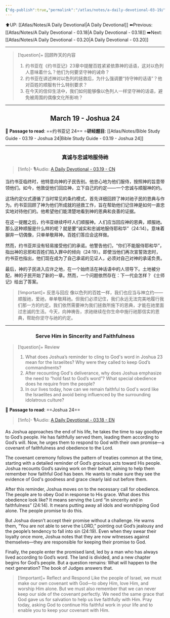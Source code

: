```yaml
---
{"dg-publish":true,"permalink":"/atlas/notes/a-daily-devotional-03-19/","noteIcon":""}
---
```


 ⬆️UP: [[Atlas/Notes/A Daily Devotional\|A Daily Devotional]]
⬅️Previous: [[Atlas/Notes/A Daily Devotional - 03.18\|A Daily Devotional - 03.18]]
➡️Next: [[Atlas/Notes/A Daily Devotional - 03.20\|A Daily Devotional - 03.20]]

---

> [!question]+ 回顾昨天的内容
> 1. ⁠约书亚在《约书亚记》23章中提醒百姓紧紧依靠神的话语，这对以色列人意味着什么？他们为何要坚守神的诫命？
> 2. 约书亚在讲述神对以色列的拯救后，为什么强调要“持守神的话语”？他对百姓的顺服有什么特别要求？
> 3. 在今天的信仰生活中，我们如何能够像以色列人一样坚守神的话语，避免被周围的偶像文化所影响？


---
## <center>March 19 -  Joshua 24</center>

📖 **Passage to read**: ==约书亚记 24==
⭐**研经题目**: [[Atlas/Notes/Bible Study Guide - 03.19 - Joshua 24\|Bible Study Guide - 03.19 - Joshua 24]]

---
### <center>真诚与忠诚地服侍祂</center>

> [!info]- 🎙️Audio: [A Daily Devotional - 03.19 - CN]()

当约书亚临终时，他特意向神的子民告别。他忠心地为他们服侍，按照神的旨意带领他们。如今，他敦促他们回应神，立下自己的约定——一个忠诚与顺服神的约。

这场约定仪式遵循了当时常见的条约模式，首先详细回顾了神对祂子民的恩典与作为。约书亚回顾了神为他们所成就的拯救工作，旨在帮助他们记住神是如何一直忠实地对待他们的。他希望他们能清楚地看到神的恩典和良善的证据。

在这一提醒之后，约书亚继续呼吁人们顺服神。人们应当回应神的恩典，顺服祂。那么这种顺服是什么样的呢？就是要“诚实和忠诚地服侍耶和华”（24:14）。意味着摒弃一切偶像，只单单敬拜神。百姓们答应会这样做。

然而，约书亚并没有轻易接受他们的承诺。他警告他们，“你们不能服侍耶和华”，指出神的忌邪和百姓们陷入罪中的倾向（24:19）。即使当他们再次宣誓效忠时，约书亚也指出，他们现在成为了自己承诺的见证人，必须对自己对神的承诺负责。

最后，神的子民进入应许之地，在一个始终活在神话语中的人领导下。土地被分配，神的子民开始了新的一章。然而，一个问题依然存在：下一代会怎样？《士师记》给出了答案。

> [!important]+ 反思与回应
像以色列的百姓一样，我们也应当与神立约——顺服祂，爱祂，单单敬拜祂。但我们必须记住，我们永远无法完美地履行我们那一方的约定。我们依然需要神为我们拯救所施下的恩典，才能在祂里面过忠诚的生活。今天，向神祷告，求祂继续在你生命中施行祂那信实的恩典，帮助你坚守与祂的约定。



---
### <center>Serve Him in Sincerity and Faithfulness</center>

> [!question]+ Review
> 1. What does Joshua’s reminder to cling to God's word in Joshua 23 mean for the Israelites? Why were they called to keep God’s commandments?
> 2. After recounting God's deliverance, why does Joshua emphasize the need to “hold fast to God’s word”? What special obedience does he require from the people?
> 3. In our lives today, how can we remain faithful to God's word like the Israelites and avoid being influenced by the surrounding idolatrous culture?

📖 **Passage to read**: ==Joshua 24==

> [!info]- 🎙️Audio: [A Daily Devotional - 03.18 - EN]()  

As Joshua approaches the end of his life, he takes the time to say goodbye to God’s people. He has faithfully served them, leading them according to God’s will. Now, he urges them to respond to God with their own promise—a covenant of faithfulness and obedience to the Lord.

The covenant ceremony follows the pattern of treaties common at the time, starting with a detailed reminder of God’s gracious acts toward His people. Joshua recounts God’s saving work on their behalf, aiming to help them remember how faithful God has been. He wants to make sure they see the evidence of God's goodness and grace clearly laid out before them.

After this reminder, Joshua moves on to the necessary call for obedience. The people are to obey God in response to His grace. What does this obedience look like? It means serving the Lord “in sincerity and in faithfulness” (24:14). It means putting away all idols and worshipping God alone. The people promise to do this.

But Joshua doesn’t accept their promise without a challenge. He warns them, “You are not able to serve the LORD,” pointing out God’s jealousy and the people’s tendency to fall into sin (24:19). Even when they swear their loyalty once more, Joshua notes that they are now witnesses against themselves—they are responsible for keeping their promise to God.

Finally, the people enter the promised land, led by a man who has always lived according to God’s word. The land is divided, and a new chapter begins for God’s people. But a question remains: What will happen to the next generation? The book of Judges answers that.

> [!important]+ Reflect and Respond
Like the people of Israel, we must make our own covenant with God—to obey Him, love Him, and worship Him alone. But we must also remember that we can never keep our side of the covenant perfectly. We need the same grace that God gave us for salvation to help us live faithfully with Him. Pray today, asking God to continue His faithful work in your life and to enable you to keep your covenant with Him.


































